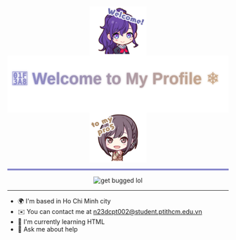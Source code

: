 <p align="center">
  <img src="./Mafuyu.png" width="130" style="vertical-align: middle;"/>
  <img src="./gradienttext.svg" height="130" style="vertical-align: middle;"/>
  <img src="./Ena.png" width="130" style="vertical-align: middle;"/>
</p>



<hr style="height:4px; background-color:#8888CC; border:none;" />


<p align="center">
  <img src="https://media1.tenor.com/m/V8ZEl04Ef_4AAAAC/project-sekai-prsk.gif" alt="get bugged lol" width="500" />
</p>


----------------

* 🌍  I'm based in Ho Chi Minh city
* ✉️  You can contact me at [n23dcpt002@student.ptithcm.edu.vn](mailto:n23dcpt002@student.ptithcm.edu.vn)
* 🧠  I'm currently learning HTML
* 💬  Ask me about help

